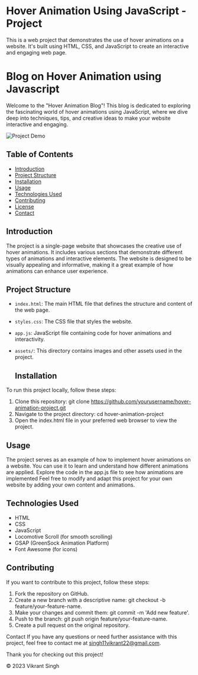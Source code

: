 # Hover Animation Using JavaScript - Project

This is a web project that demonstrates the use of hover animations on a website. It's built using HTML, CSS, and JavaScript to create an interactive and engaging web page.

# Blog on Hover Animation using Javascript

Welcome to the "Hover Animation Blog"! This blog is dedicated to exploring the fascinating world of hover animations using JavaScript, where we dive deep into techniques, tips, and creative ideas to make your website interactive and engaging.

![Project Demo](link-to-project-demo.gif)

## Table of Contents

- [Introduction](#introduction)
- [Project Structure](#project-structure)
- [Installation](#installation)
- [Usage](#usage)
- [Technologies Used](#technologies-used)
- [Contributing](#contributing)
- [License](#license)
- [Contact](#contact)

## Introduction

The project is a single-page website that showcases the creative use of hover animations. It includes various sections that demonstrate different types of animations and interactive elements. The website is designed to be visually appealing and informative, making it a great example of how animations can enhance user experience.

## Project Structure

- `index.html`: The main HTML file that defines the structure and content of the web page.
- `styles.css`: The CSS file that styles the website.
- `app.js`: JavaScript file containing code for hover animations and interactivity.
- `assets/`: This directory contains images and other assets used in the project.

  ## Installation

To run this project locally, follow these steps:

1. Clone this repository: 
   git clone https://github.com/yourusername/hover-animation-project.git
2. Navigate to the project directory:
   cd hover-animation-project
3. Open the index.html file in your preferred web browser to view the project.

## Usage
The project serves as an example of how to implement hover animations on a website. You can use it to learn and understand how different animations are applied. Explore the code in the app.js file to see how animations are implemented
Feel free to modify and adapt this project for your own website by adding your own content and animations.

## Technologies Used
- HTML
- CSS
- JavaScript
 - Locomotive Scroll (for smooth scrolling)
- GSAP (GreenSock Animation Platform)
- Font Awesome (for icons)

## Contributing
If you want to contribute to this project, follow these steps:

1. Fork the repository on GitHub.
2. Create a new branch with a descriptive name: git checkout -b feature/your-feature-name.
3. Make your changes and commit them: git commit -m 'Add new feature'.
4. Push to the branch: git push origin feature/your-feature-name.
5. Create a pull request on the original repository.

Contact
If you have any questions or need further assistance with this project, feel free to contact me at singh11vikrant22@gmail.com.

Thank you for checking out this project!

© 2023 Vikrant Singh



